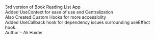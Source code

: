 3rd version of Book Reading List App <br>
Added UseContext for ease of use and Centralization <br>
Also Created Custom Hooks for more accessibilty <br>
Added UseCallback hook for dependency issues surrounding useEffect hook. <br>
Author - Ali Haider
